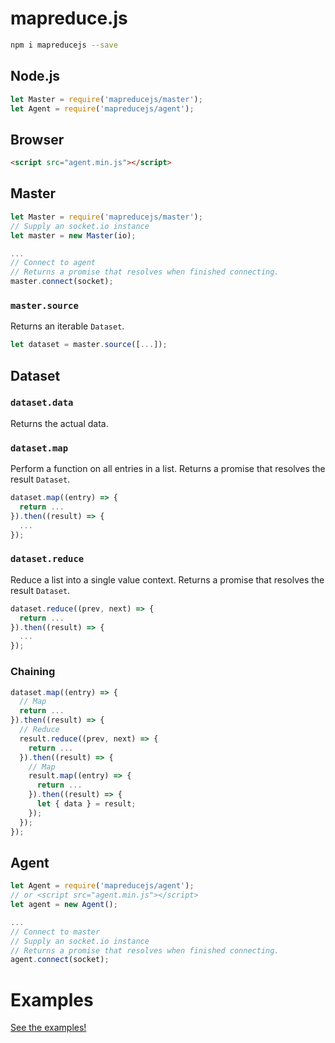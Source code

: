 # mapreduce.js #

```sh
npm i mapreducejs --save
```

## Node.js ##
```js
let Master = require('mapreducejs/master');
let Agent = require('mapreducejs/agent');
```

## Browser ##
```html
<script src="agent.min.js"></script>
```

## Master ##
```js
let Master = require('mapreducejs/master');
// Supply an socket.io instance
let master = new Master(io);

...
// Connect to agent
// Returns a promise that resolves when finished connecting.
master.connect(socket);
```

### `master.source` ###
Returns an iterable `Dataset`.
```js
let dataset = master.source([...]);
```

## Dataset ##
### `dataset.data` ###
Returns the actual data.
### `dataset.map` ###
Perform a function on all entries in a list. Returns a promise that resolves the result `Dataset`.
```js
dataset.map((entry) => {
  return ...
}).then((result) => {
  ...
});
```
### `dataset.reduce` ###
Reduce a list into a single value context. Returns a promise that resolves the result `Dataset`.
```js
dataset.reduce((prev, next) => {
  return ...
}).then((result) => {
  ...
});
```

### Chaining ###
```js
dataset.map((entry) => {
  // Map
  return ...
}).then((result) => {
  // Reduce
  result.reduce((prev, next) => {
    return ...
  }).then((result) => {
    // Map
    result.map((entry) => {
      return ...
    }).then((result) => {
      let { data } = result;
    });
  });
});
```

## Agent ##
```js
let Agent = require('mapreducejs/agent');
// or <script src="agent.min.js"></script>
let agent = new Agent();

...
// Connect to master
// Supply an socket.io instance
// Returns a promise that resolves when finished connecting.
agent.connect(socket);
```

# Examples #
[See the examples!](https://github.com/wenkesj/mapreducejs/blob/master/example)
